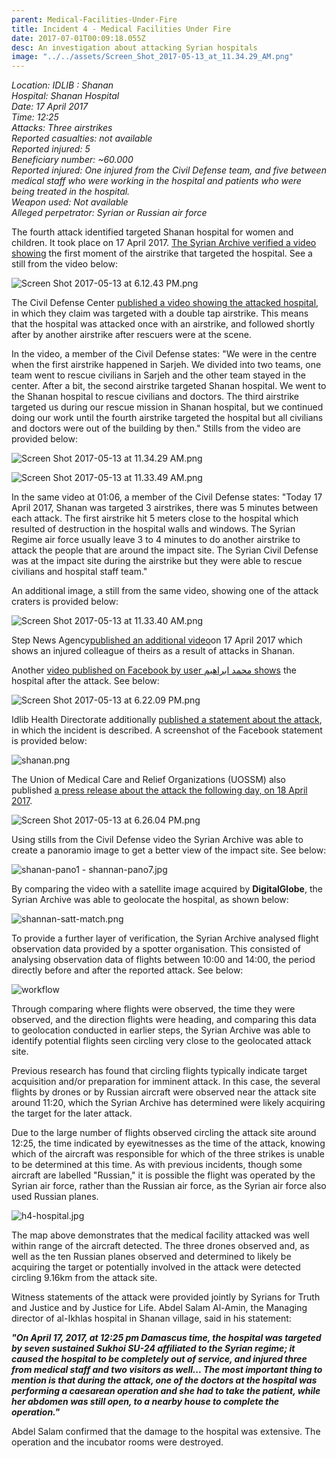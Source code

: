 ```yaml
---
parent: Medical-Facilities-Under-Fire
title: Incident 4 - Medical Facilities Under Fire
date: 2017-07-01T00:09:18.055Z
desc: An investigation about attacking Syrian hospitals
image: "../../assets/Screen_Shot_2017-05-13_at_11.34.29_AM.png"
---
```


*Location: IDLIB : Shanan\
Hospital: Shanan Hospital\
Date: 17 April 2017\
Time: 12:25\
Attacks: Three airstrikes\
Reported casualties: not available\
Reported injured: 5\
Beneficiary number: \~60.000\
Reported injured: One injured from the Civil Defense team, and five between medical staff who were working in the hospital and patients who were being treated in the hospital.\
Weapon used: Not available\
Alleged perpetrator: Syrian or Russian air force*

The fourth attack identified targeted Shanan hospital for women and children. It took place on 17 April 2017. [The Syrian Archive verified a video showing](https://www.youtube.com/watch?v=AlLyo9V7xFo) the first moment of the airstrike that targeted the hospital. See a still from the video below:

![Screen Shot 2017-05-13 at 6.12.43 PM.png](../../assets/Screen_Shot_2017-05-13_at_6.12.43_PM.png)

The Civil Defense Center [published a video showing the attacked hospital](https://syrianarchive.org/en/database?location=%D8%A7%D8%AF%D9%84%D8%A8%20:%20%D8%B4%D9%86%D8%A7%D9%86&term=Targeting%20the%20Children%20Hospital%20with%204%20airstrikes%20in%20Shinan&unit=030a2825), in which they claim was targeted with a double tap airstrike. This means that the hospital was attacked once with an airstrike, and followed shortly after by another airstrike after rescuers were at the scene.

In the video, a member of the Civil Defense states: "We were in the centre when the first airstrike happened in Sarjeh. We divided into two teams, one team went to rescue civilians in Sarjeh and the other team stayed in the center. After a bit, the second airstrike targeted Shanan hospital. We went to the Shanan hospital to rescue civilians and doctors. The third airstrike targeted us during our rescue mission in Shanan hospital, but we continued doing our work until the fourth airstrike targeted the hospital but all civilians and doctors were out of the building by then." Stills from the video are provided below:

![Screen Shot 2017-05-13 at 11.34.29 AM.png](../../assets/Screen_Shot_2017-05-13_at_11.34.29_AM.png)

![Screen Shot 2017-05-13 at 11.33.49 AM.png](../../assets/Screen_Shot_2017-05-13_at_11.33.49_AM.png)

In the same video at 01:06, a member of the Civil Defense states: "Today 17 April 2017, Shanan was targeted 3 airstrikes, there was 5 minutes between each attack. The first airstrike hit 5 meters close to the hospital which resulted of destruction in the hospital walls and windows. The Syrian Regime air force usually leave 3 to 4 minutes to do another airstrike to attack the people that are around the impact site. The Syrian Civil Defense was at the impact site during the airstrike but they were able to rescue civilians and hospital staff team."

An additional image, a still from the same video, showing one of the attack craters is provided below:

![Screen Shot 2017-05-13 at 11.33.40 AM.png](../../assets/Screen_Shot_2017-05-13_at_11.33.40_AM.png)

Step News Agency[published an additional video](https://www.youtube.com/watch?v=h31iOR3Obzg)on 17 April 2017 which shows an injured colleague of theirs as a result of attacks in Shanan.

Another [video published on Facebook by user محمد ابراهيم shows](https://www.facebook.com/100014964467177/videos/193890404453107/) the hospital after the attack. See below:

![Screen Shot 2017-05-13 at 6.22.09 PM.png](../../assets/Screen_Shot_2017-05-13_at_6.22.09_PM.png)

Idlib Health Directorate additionally [published a statement about the attack](https://www.facebook.com/Idleb.Health.Directorate/posts/976718972431458), in which the incident is described. A screenshot of the Facebook statement is provided below:

![shanan.png](../../assets/shanan.png)

The Union of Medical Care and Relief Organizations (UOSSM) also published [a press release about the attack the following day, on 18 April 2017](http://myemail.constantcontact.com/PRESS-RELEASE.html?soid=1125761508982&aid=GWoTB_55w8Q).

![Screen Shot 2017-05-13 at 6.26.04 PM.png](../../assets/Screen_Shot_2017-05-13_at_6.26.04_PM.png)

Using stills from the Civil Defense video the Syrian Archive was able to create a panoramio image to get a better view of the impact site. See below:

![shanan-pano1 - shannan-pano7.jpg](../../assets/shanan-pano1_-_shannan-pano7.jpg)

By comparing the video with a satellite image acquired by **DigitalGlobe**, the Syrian Archive was able to geolocate the hospital, as shown below:

![shannan-satt-match.png](../../assets/shannan-satt-match.png)

To provide a further layer of verification, the Syrian Archive analysed flight observation data provided by a spotter organisation. This consisted of analysing observation data of flights between 10:00 and 14:00, the period directly before and after the reported attack. See below:

![workflow](../../assets/17_april_2017_with_arrows.width-800.png)

Through comparing where flights were observed, the time they were observed, and the direction flights were heading, and comparing this data to geolocation conducted in earlier steps, the Syrian Archive was able to identify potential flights seen circling very close to the geolocated attack site.

Previous research has found that circling flights typically indicate target acquisition and/or preparation for imminent attack. In this case, the several flights by drones or by Russian aircraft were observed near the attack site around 11:20, which the Syrian Archive has determined were likely acquiring the target for the later attack.

Due to the large number of flights observed circling the attack site around 12:25, the time indicated by eyewitnesses as the time of the attack, knowing which of the aircraft was responsible for which of the three strikes is unable to be determined at this time. As with previous incidents, though some aircraft are labelled "Russian," it is possible the flight was operated by the Syrian air force, rather than the Russian air force, as the Syrian air force also used Russian planes.

![h4-hospital.jpg](../../assets/h4-hospital.jpg)

The map above demonstrates that the medical facility attacked was well within range of the aircraft detected. The three drones observed and, as well as the ten Russian planes observed and determined to likely be acquiring the target or potentially involved in the attack were detected circling 9.16km from the attack site.

Witness statements of the attack were provided jointly by Syrians for Truth and Justice and by Justice for Life. Abdel Salam Al-Amin, the Managing director of al-Ikhlas hospital in Shanan village, said in his statement:

***"On April 17, 2017, at 12:25 pm Damascus time, the hospital was targeted by seven sustained Sukhoi SU-24 affiliated to the Syrian regime; it caused the hospital to be completely out of service, and injured three from medical staff and two visitors as well... The most important thing to mention is that during the attack, one of the doctors at the hospital was performing a caesarean operation and she had to take the patient, while her abdomen was still open, to a nearby house to complete the operation."***

Abdel Salam confirmed that the damage to the hospital was extensive. The operation and the incubator rooms were destroyed.
